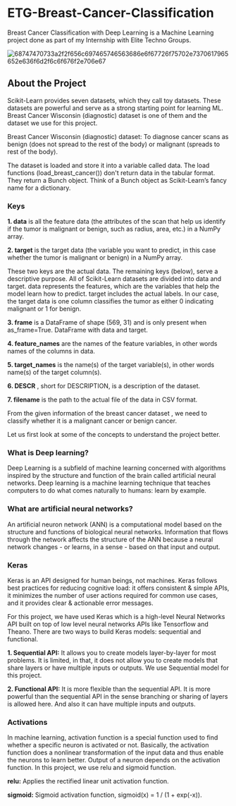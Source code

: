 # ETG-Breast-Cancer-Classification

Breast Cancer Classification with Deep Learning is a Machine Learning project done as part of my Internship with Elite Techno Groups.


![68747470733a2f2f656c697465746563686e6f67726f75702e7370617965652e636f6d2f6c6f676f2e706e67](https://user-images.githubusercontent.com/82995717/134895365-e9a18dc5-f6ce-4707-b8f7-882e2ebb143c.png)

## About the Project

Scikit-Learn provides seven datasets, which they call toy datasets. These datasets are powerful and serve as a strong starting point for learning ML. Breast Cancer Wisconsin (diagnostic) dataset is one of them and the dataset we use for this project.

Breast Cancer Wisconsin (diagnostic) dataset: To diagnose cancer scans as benign (does not spread to the rest of the body) or malignant (spreads to rest of the body).

The dataset is loaded and store it into a variable called data. The load functions (load_breast_cancer()) don't return data in the tabular format. They return a Bunch object. Think of a Bunch object as Scikit-Learn’s fancy name for a dictionary.

### Keys

**1. data** is all the feature data (the attributes of the scan that help us identify if the tumor is malignant or benign, such as radius, area, etc.) in a NumPy array.

**2. target** is the target data (the variable you want to predict, in this case whether the tumor is malignant or benign) in a NumPy array.

These two keys are the actual data. The remaining keys (below), serve a descriptive purpose. All of Scikit-Learn datasets are divided into data and target. data represents the features, which are the variables that help the model learn how to predict. target includes the actual labels. In our case, the target data is one column classifies the tumor as either 0 indicating malignant or 1 for benign.

**3. frame** is a DataFrame of shape (569, 31) and is only present when as_frame=True. DataFrame with data and target.

**4. feature_names** are the names of the feature variables, in other words names of the columns in data.

**5. target_names** is the name(s) of the target variable(s), in other words name(s) of the target column(s).

**6. DESCR** , short for DESCRIPTION, is a description of the dataset.

**7. filename** is the path to the actual file of the data in CSV format.

From the given information of the breast cancer dataset , we need to classify whether it is a malignant cancer or benign cancer.

Let us first look at some of the concepts to understand the project better.

### What is Deep learning?
Deep Learning is a subfield of machine learning concerned with algorithms inspired by the structure and function of the brain called artificial neural networks. Deep learning is a machine learning technique that teaches computers to do what comes naturally to humans: learn by example.

### What are artificial neural networks?
An artificial neuron network (ANN) is a computational model based on the structure and functions of biological neural networks. Information that flows through the network affects the structure of the ANN because a neural network changes - or learns, in a sense - based on that input and output.

### Keras
Keras is an API designed for human beings, not machines. Keras follows best practices for reducing cognitive load: it offers consistent & simple APIs, it minimizes the number of user actions required for common use cases, and it provides clear & actionable error messages.

For this project, we have used Keras which is a high-level Neural Networks API built on top of low level neural networks APIs like Tensorflow and Theano. There are two ways to build Keras models: sequential and functional.

**1. Sequential API:** It allows you to create models layer-by-layer for most problems. It is limited, in that, it does not allow you to create models that share layers or have multiple inputs or outputs. We use Sequential model for this project.

**2. Functional API:** It is more flexible than the sequential API. It is more powerful than the sequential API in the sense branching or sharing of layers is allowed here. And also it can have multiple inputs and outputs.

### Activations
In machine learning, activation function is a special function used to find whether a specific neuron is activated or not. Basically, the activation function does a nonlinear transformation of the input data and thus enable the neurons to learn better. Output of a neuron depends on the activation function. In this project, we use relu and sigmoid function.

**relu:** Applies the rectified linear unit activation function.

**sigmoid:** Sigmoid activation function, sigmoid(x) = 1 / (1 + exp(-x)).
